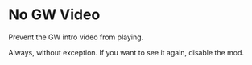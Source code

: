 # No GW Video

Prevent the GW intro video from playing.

Always, without exception.  If you want to see it again, disable the mod.
